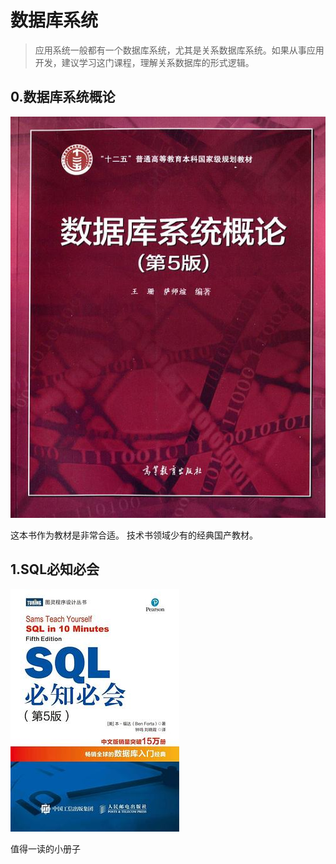 # 数据库系统
> 应用系统一般都有一个数据库系统，尤其是关系数据库系统。如果从事应用开发，建议学习这门课程，理解关系数据库的形式逻辑。

## 0.数据库系统概论
![数据库系统概论](./0.数据库系统概论.jpg)

这本书作为教材是非常合适。
技术书领域少有的经典国产教材。

## 1.SQL必知必会
![SQL必知必会](./1.SQL必知必会.jpg)

值得一读的小册子